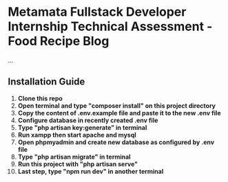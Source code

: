 # Metamata Fullstack Developer Internship Technical Assessment - Food Recipe Blog

 ...

## Installation Guide

1. **Clone this repo**
2. **Open terminal and type "composer install" on this project directory**
3. **Copy the content of .env.example file and paste it to the new .env file**
4. **Configure database in recently created .env file**
5. **Type "php artisan key:generate" in terminal**
6. **Run xampp then start apache and mysql**
7. **Open phpmyadmin and create new database as configured by .env file**
8. **Type "php artisan migrate" in terminal**
9. **Run this project with "php artisan serve"**
10. **Last step, type "npm run dev" in another terminal**